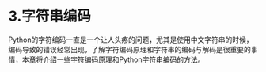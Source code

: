 # 3.字符串编码

Python的字符编码一直是一个让人头疼的问题，尤其是使用中文字符串的时候，编码导致的错误经常出现，了解字符编码原理和字符串的编码与解码是很重要的事情，本章将介绍一些字符编码原理和Python字符串编码的方法。



